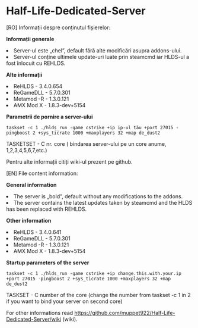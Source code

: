 # Half-Life-Dedicated-Server

[RO] Informații despre conținutul fișierelor:

**Informații generale**
   <li>Server-ul este „chel”, default fără alte modificări asupra addons-ului.</li>
   <li>Server-ul conține ultimele update-uri luate prin steamcmd iar HLDS-ul a fost înlocuit cu REHLDS.</li>


**Alte informații**
   <li>ReHLDS - 3.4.0.654</li>
   <li>ReGameDLL - 5.7.0.301</li>
   <li>Metamod -R - 1.3.0.121</li>
   <li>AMX Mod X - 1.8.3-dev+5154</li>


**Parametrii de pornire a server-ului**

```
taskset -c 1 ./hlds_run -game cstrike +ip ip-ul tău +port 27015 -pingboost 2 +sys_ticrate 1000 +maxplayers 32 +map de_dust2
```

TASKETSET - C nr. core ( bindarea server-ului pe un core anume, 1,2,3,4,5,6,7,etc.)

Pentru alte informații citiți wiki-ul prezent pe github.

[EN] File content information:

**General information**
   <li>The server is „bold”, default without any modifications to the addons.</li>
   <li>The server contains the latest updates taken by steamcmd and the HLDS has been replaced with REHLDS.</li>
  
**Other information**
   <li>ReHLDS - 3.4.0.641</li>
   <li>ReGameDLL - 5.7.0.301</li>
   <li>Metamod -R - 1.3.0.121</li>
   <li>AMX Mod X - 1.8.3-dev+5154</li>
   
**Startup parameters of the server**

```
taskset -c 1 ./hlds_run -game cstrike +ip change.this.with.your.ip +port 27015 -pingboost 2 +sys_ticrate 1000 +maxplayers 32 +map de_dust2
```

TASKSET - C number of the core (change the number from taskset -c 1 in 2 if you want to bind your server on second core)

For other informations read https://github.com/muppet922/Half-Life-Dedicated-Server/wiki (wiki).
